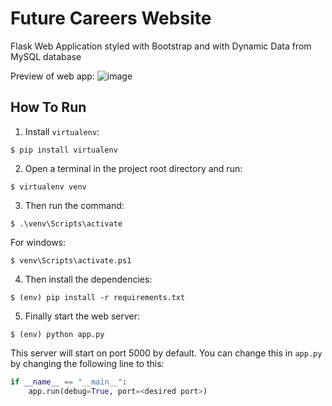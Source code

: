 # Future Careers Website
Flask Web Application styled with Bootstrap and with Dynamic Data from MySQL database

Preview of web app:
![image](https://user-images.githubusercontent.com/123865026/228109344-a2707133-b2b9-48f7-8806-b870dea0ae5e.png)



## How To Run
1. Install `virtualenv`:
```
$ pip install virtualenv
```

2. Open a terminal in the project root directory and run:
```
$ virtualenv venv
```

3. Then run the command:
```
$ .\venv\Scripts\activate
```
For windows:
```
$ venv\Scripts\activate.ps1
```

4. Then install the dependencies:
```
$ (env) pip install -r requirements.txt
```

5. Finally start the web server:
```
$ (env) python app.py
```

This server will start on port 5000 by default. You can change this in `app.py` by changing the following line to this:

```python
if __name__ == "__main__":
    app.run(debug=True, port=<desired port>)
